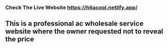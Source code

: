 ### Check The Live Website https://hitacool.netlify.app/

## This is a professional ac wholesale service website where the owner requested not to reveal the price